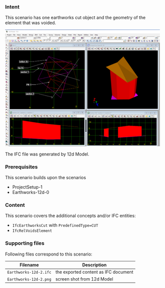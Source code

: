 
### Intent

This scenario has one earthworks cut object and the geometry of the element that was voided.

![earthworks12d21](../Earthworks-12d-2/Earthworks-12d-2.png  "One Earthworks Cut Object") 

The IFC file was generated by 12d Model. 

### Prerequisites

This scenario builds upon the scenarios

- ProjectSetup-1
- Earthworks-12d-0

### Content

This scenario covers the additional concepts and/or IFC entities:

- `IfcEarthworksCut` with `PredefinedType=CUT`
- `IfcRelVoidsElement`

### Supporting files

Following files correspond to this scenario:

| Filename                 | Description                              |
|--------------------------|------------------------------------------|
| `Earthworks-12d-2.ifc`    | the exported content as IFC document     |
| `Earthworks-12d-2.png`    | screen shot from 12d Model               |

